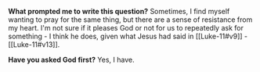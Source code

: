 **What prompted me to write this question?**
Sometimes, I find myself wanting to pray for the same thing, but there are a sense of resistance from my heart. I'm not sure if it pleases God or not for us to repeatedly ask for something - I think he does, given what Jesus had said in [[Luke-11#v9]] - [[Luke-11#v13]].

**Have you asked God first?**
Yes, I have. 

